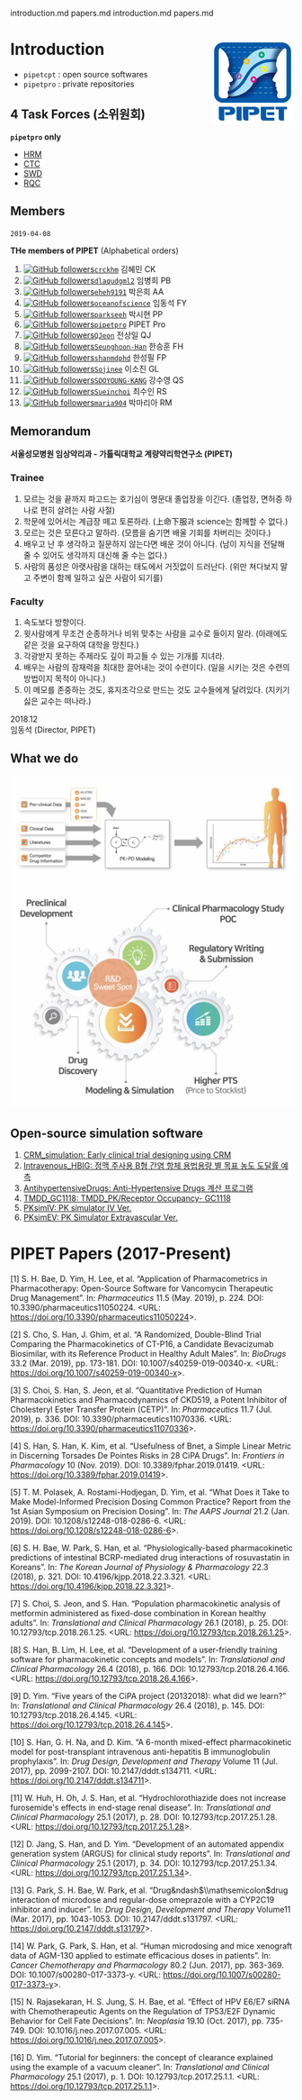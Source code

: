 introduction.md papers.md
introduction.md papers.md
# Introduction <img src="assets/PIPET-A-02.JPG"  align="right" height="150" />

- `pipetcpt` : open source softwares
- `pipetpro` : private repositories

## 4 Task Forces (소위원회)

**`pipetpro` only**

- [HRM](https://github.com/pipetpro/HRM-meeting)
- [CTC](https://github.com/pipetpro/CTC-meeting) 
- [SWD](https://github.com/pipetpro/SWD-meeting) 
- [RQC](https://github.com/pipetpro/RQC-meeting) 

## Members

`2019-04-08`

**THe members of PIPET** (Alphabetical orders)

1. [![GitHub followers](https://img.shields.io/github/followers/crckhm.svg?label=Follow&style=social)`crckhm`](https://github.com/crckhm) 김혜민 CK
1. [![GitHub followers](https://img.shields.io/github/followers/dlaqudgml2.svg?label=Follow&style=social)`dlaqudgml2`](https://github.com/dlaqudgml2) 임병희 PB
1. [![GitHub followers](https://img.shields.io/github/followers/eheh9191.svg?label=Follow&style=social)`eheh9191`](https://github.com/eheh9191) 박은희 AA
1. [![GitHub followers](https://img.shields.io/github/followers/oceanofscience.svg?label=Follow&style=social)`oceanofscience`](https://github.com/oceanofscience) 임동석 FY
1. [![GitHub followers](https://img.shields.io/github/followers/parkseeh.svg?label=Follow&style=social)`parkseeh`](https://github.com/parkseeh) 박시현 PP
1. [![GitHub followers](https://img.shields.io/github/followers/pipetpro.svg?label=Follow&style=social)`pipetpro`](https://github.com/pipetpro) PIPET Pro
1. [![GitHub followers](https://img.shields.io/github/followers/QJeon.svg?label=Follow&style=social)`QJeon`](https://github.com/QJeon) 전상일 QJ
1. [![GitHub followers](https://img.shields.io/github/followers/Seunghoon-Han.svg?label=Follow&style=social)`Seunghoon-Han`](https://github.com/Seunghoon-Han) 한승훈 FH
1. [![GitHub followers](https://img.shields.io/github/followers/shanmdphd.svg?label=Follow&style=social)`shanmdphd`](https://github.com/shanmdphd) 한성필 FP
1. [![GitHub followers](https://img.shields.io/github/followers/Sojinee.svg?label=Follow&style=social)`Sojinee`](https://github.com/Sojinee) 이소진 GL
1. [![GitHub followers](https://img.shields.io/github/followers/SOOYOUNG-KANG.svg?label=Follow&style=social)`SOOYOUNG-KANG`](https://github.com/SOOYOUNG-KANG) 강수영 QS
1. [![GitHub followers](https://img.shields.io/github/followers/Sueinchoi.svg?label=Follow&style=social)`Sueinchoi`](https://github.com/Sueinchoi) 최수인 RS
1. [![GitHub followers](https://img.shields.io/github/followers/maria904.svg?label=Follow&style=social)`maria904`](https://github.com/maria904) 박마리아 RM


## Memorandum

**서울성모병원 임상약리과 - 가톨릭대학교 계량약리학연구소 (PIPET)**

### Trainee

1. 모르는 것을 끝까지 파고드는 호기심이 명문대 졸업장을 이긴다. (졸업장, 면허증 하나로 편히 살려는 사람 사절)
2. 학문에 있어서는 계급장 떼고 토론하라. (上命下服과 science는 함께할 수 없다.)
3. 모르는 것은 모른다고 말하라. (모름을 숨기면 배울 기회를 차버리는 것이다.)
4. 배우고 난 후 생각하고 질문하지 않는다면 배운 것이 아니다. (남이 지식을 전달해 줄 수 있어도 생각까지 대신해 줄 수는 없다.)
5. 사람의 품성은 아랫사람을 대하는 태도에서 거짓없이 드러난다. (위만 쳐다보지 말고 주변이 함께 일하고 싶은 사람이 되기를)

### Faculty

1. 속도보다 방향이다.
2. 윗사람에게 무조건 순종하거나 비위 맞추는 사람을 교수로 들이지 말라. (아래에도 같은 것을 요구하여 대학을 망친다.)
3. 각광받지 못하는 주제라도 깊이 파고들 수 있는 기개를 지녀라.
4. 배우는 사람의 잠재력을 최대한 끌어내는 것이 수련이다. (일을 시키는 것은 수련의 방법이지 목적이 아니다.)
5. 이 메모를 존중하는 것도, 휴지조각으로 만드는 것도 교수들에게 달려있다. (지키기 싫은 교수는 떠나라.)

2018.12  
임동석 (Director, PIPET)

## What we do

![](assets/what-we-do.jpg)

## Open-source simulation software

1. [CRM_simulation: Early clinical trial designing using CRM](https://www.edison.re.kr/search?p_p_id=edisonscienceAppstore_WAR_edisonappstore2016portlet&p_p_mode=view&p_p_state=maximized&_edisonscienceAppstore_WAR_edisonappstore2016portlet_solverId=85901)
1. [Intravenous_HBIG: 정맥 주사용 B형 간염 항체 용법용량 별 목표 농도 도달률 예측](https://www.edison.re.kr/search?p_p_id=edisonscienceAppstore_WAR_edisonappstore2016portlet&p_p_mode=view&p_p_state=maximized&_edisonscienceAppstore_WAR_edisonappstore2016portlet_solverId=85701)
1. [AntihypertensiveDrugs: Anti-Hypertensive Drugs 계산 프로그램](https://www.edison.re.kr/search?p_p_id=edisonscienceAppstore_WAR_edisonappstore2016portlet&p_p_mode=view&p_p_state=maximized&_edisonscienceAppstore_WAR_edisonappstore2016portlet_solverId=85501)
1. [TMDD_GC1118: TMDD_PK/Receptor Occupancy- GC1118](https://www.edison.re.kr/search?p_p_id=edisonscienceAppstore_WAR_edisonappstore2016portlet&p_p_mode=view&p_p_state=maximized&_edisonscienceAppstore_WAR_edisonappstore2016portlet_solverId=73101)
1. [PKsimIV: PK simulator IV Ver.](https://www.edison.re.kr/search?p_p_id=edisonscienceAppstore_WAR_edisonappstore2016portlet&p_p_mode=view&p_p_state=maximized&_edisonscienceAppstore_WAR_edisonappstore2016portlet_solverId=68701)
1. [PKsimEV: PK Simulator Extravascular Ver.](https://www.edison.re.kr/search?p_p_id=edisonscienceAppstore_WAR_edisonappstore2016portlet&p_p_mode=view&p_p_state=maximized&_edisonscienceAppstore_WAR_edisonappstore2016portlet_solverId=67601)


PIPET Papers (2017-Present)
===========================

\[1\] S. H. Bae, D. Yim, H. Lee, et al. “Application of Pharmacometrics in Pharmacotherapy: Open-Source Software for Vancomycin Therapeutic Drug Management”. In: *Pharmaceutics* 11.5 (May. 2019), p. 224. DOI: 10.3390/pharmaceutics11050224. &lt;URL: <https://doi.org/10.3390/pharmaceutics11050224>&gt;.

\[2\] S. Cho, S. Han, J. Ghim, et al. “A Randomized, Double-Blind Trial Comparing the Pharmacokinetics of CT-P16, a Candidate Bevacizumab Biosimilar, with its Reference Product in Healthy Adult Males”. In: *BioDrugs* 33.2 (Mar. 2019), pp. 173-181. DOI: 10.1007/s40259-019-00340-x. &lt;URL: <https://doi.org/10.1007/s40259-019-00340-x>&gt;.

\[3\] S. Choi, S. Han, S. Jeon, et al. “Quantitative Prediction of Human Pharmacokinetics and Pharmacodynamics of CKD519, a Potent Inhibitor of Cholesteryl Ester Transfer Protein (CETP)”. In: *Pharmaceutics* 11.7 (Jul. 2019), p. 336. DOI: 10.3390/pharmaceutics11070336. &lt;URL: <https://doi.org/10.3390/pharmaceutics11070336>&gt;.

\[4\] S. Han, S. Han, K. Kim, et al. “Usefulness of Bnet, a Simple Linear Metric in Discerning Torsades De Pointes Risks in 28 CiPA Drugs”. In: *Frontiers in Pharmacology* 10 (Nov. 2019). DOI: 10.3389/fphar.2019.01419. &lt;URL: <https://doi.org/10.3389/fphar.2019.01419>&gt;.

\[5\] T. M. Polasek, A. Rostami-Hodjegan, D. Yim, et al. “What Does it Take to Make Model-Informed Precision Dosing Common Practice? Report from the 1st Asian Symposium on Precision Dosing”. In: *The AAPS Journal* 21.2 (Jan. 2019). DOI: 10.1208/s12248-018-0286-6. &lt;URL: <https://doi.org/10.1208/s12248-018-0286-6>&gt;.

\[6\] S. H. Bae, W. Park, S. Han, et al. “Physiologically-based pharmacokinetic predictions of intestinal BCRP-mediated drug interactions of rosuvastatin in Koreans”. In: *The Korean Journal of Physiology & Pharmacology* 22.3 (2018), p. 321. DOI: 10.4196/kjpp.2018.22.3.321. &lt;URL: <https://doi.org/10.4196/kjpp.2018.22.3.321>&gt;.

\[7\] S. Choi, S. Jeon, and S. Han. “Population pharmacokinetic analysis of metformin administered as fixed-dose combination in Korean healthy adults”. In: *Translational and Clinical Pharmacology* 26.1 (2018), p. 25. DOI: 10.12793/tcp.2018.26.1.25. &lt;URL: <https://doi.org/10.12793/tcp.2018.26.1.25>&gt;.

\[8\] S. Han, B. Lim, H. Lee, et al. “Development of a user-friendly training software for pharmacokinetic concepts and models”. In: *Translational and Clinical Pharmacology* 26.4 (2018), p. 166. DOI: 10.12793/tcp.2018.26.4.166. &lt;URL: <https://doi.org/10.12793/tcp.2018.26.4.166>&gt;.

\[9\] D. Yim. “Five years of the CiPA project (20132018): what did we learn?” In: *Translational and Clinical Pharmacology* 26.4 (2018), p. 145. DOI: 10.12793/tcp.2018.26.4.145. &lt;URL: <https://doi.org/10.12793/tcp.2018.26.4.145>&gt;.

\[10\] S. Han, G. H. Na, and D. Kim. “A 6-month mixed-effect pharmacokinetic model for post-transplant intravenous anti-hepatitis B immunoglobulin prophylaxis”. In: *Drug Design, Development and Therapy* Volume 11 (Jul. 2017), pp. 2099-2107. DOI: 10.2147/dddt.s134711. &lt;URL: <https://doi.org/10.2147/dddt.s134711>&gt;.

\[11\] W. Huh, H. Oh, J. S. Han, et al. “Hydrochlorothiazide does not increase furosemide's effects in end-stage renal disease”. In: *Translational and Clinical Pharmacology* 25.1 (2017), p. 28. DOI: 10.12793/tcp.2017.25.1.28. &lt;URL: <https://doi.org/10.12793/tcp.2017.25.1.28>&gt;.

\[12\] D. Jang, S. Han, and D. Yim. “Development of an automated appendix generation system (ARGUS) for clinical study reports”. In: *Translational and Clinical Pharmacology* 25.1 (2017), p. 34. DOI: 10.12793/tcp.2017.25.1.34. &lt;URL: <https://doi.org/10.12793/tcp.2017.25.1.34>&gt;.

\[13\] G. Park, S. H. Bae, W. Park, et al. “Drug&ndash$\\mathsemicolon$drug interaction of microdose and regular-dose omeprazole with a CYP2C19 inhibitor and inducer”. In: *Drug Design, Development and Therapy* Volume11 (Mar. 2017), pp. 1043-1053. DOI: 10.2147/dddt.s131797. &lt;URL: <https://doi.org/10.2147/dddt.s131797>&gt;.

\[14\] W. Park, G. Park, S. Han, et al. “Human microdosing and mice xenograft data of AGM-130 applied to estimate efficacious doses in patients”. In: *Cancer Chemotherapy and Pharmacology* 80.2 (Jun. 2017), pp. 363-369. DOI: 10.1007/s00280-017-3373-y. &lt;URL: <https://doi.org/10.1007/s00280-017-3373-y>&gt;.

\[15\] N. Rajasekaran, H. S. Jung, S. H. Bae, et al. “Effect of HPV E6/E7 siRNA with Chemotherapeutic Agents on the Regulation of TP53/E2F Dynamic Behavior for Cell Fate Decisions”. In: *Neoplasia* 19.10 (Oct. 2017), pp. 735-749. DOI: 10.1016/j.neo.2017.07.005. &lt;URL: <https://doi.org/10.1016/j.neo.2017.07.005>&gt;.

\[16\] D. Yim. “Tutorial for beginners: the concept of clearance explained using the example of a vacuum cleaner”. In: *Translational and Clinical Pharmacology* 25.1 (2017), p. 1. DOI: 10.12793/tcp.2017.25.1.1. &lt;URL: <https://doi.org/10.12793/tcp.2017.25.1.1>&gt;.
